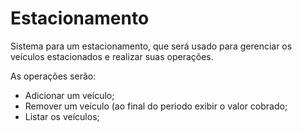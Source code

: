 # Estacionamento
Sistema para um estacionamento, que será usado para gerenciar os veículos estacionados e realizar suas operações.

As operações serão:
- Adicionar um veículo;
- Remover um veículo (ao final do periodo exibir o valor cobrado;
- Listar os veículos;




